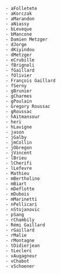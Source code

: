 	- aFolletete
	- aKorczak
	- aMarandon
	- aNiassy
	- bLeveque
	- bMancone
	- Damien Metzger
	- dJorge
	- dKiyindou
	- dMetzger
	- eCrubille
	- fBrignoli
	- fGaillard
	- fOlivier
	- François Gaillard
	- fSerny
	- gBrunier
	- gCharmes
	- gPoulain
	- Gregory Roussac
	- gRoussac
	- hAitmansour
	- heri
	- hLavigne
	- jason
	- jGalby
	- jmCollin
	- jObregon
	- jVincent
	- lBrieu
	- lCherifi
	- lLefevre
	- Mathieu
	- mBertholino
	- mBiart
	- mDeflotte
	- mDubois
	- mMarinetti
	- nPellicari
	- nStojanovic
	- pSang
	- rChambily
	- Rémi Gaillard
	- rGaillard
	- rMalie
	- rMontagne
	- tDidierjean
	- tLeclerc
	- vAugagneur
	- vChabot
	- vSchoener

